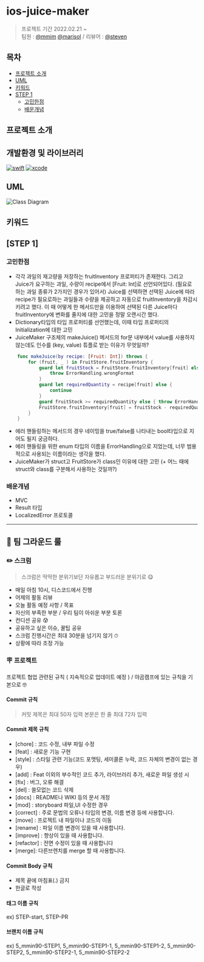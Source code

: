 # ios-juice-maker

> 프로젝트 기간 2022.02.21 ~  </br>
팀원 : [@mmim](https://github.com/JoSH0318) [@marisol](https://github.com/marisol-develop) / 리뷰어 : [@steven](https://github.com/stevenkim18)

## 목차

- [프로젝트 소개](#프로젝트-소개)
- [UML](#UML)
- [키워드](#키워드)
- [STEP 1](#step-1)
    + [고민한점](#고민한점)
    + [배운개념](#배운개념)
    
## 프로젝트 소개

## 개발환경 및 라이브러리

[![swift](https://img.shields.io/badge/swift-5.0-orange)]()
[![xcode](https://img.shields.io/badge/Xcode-13.0-blue)]()

## UML
![Class Diagram](https://user-images.githubusercontent.com/88810018/155158003-471cfd4a-393d-4024-a3aa-aa66c5e77d1f.png)

## 키워드

## [STEP 1]
### 고민한점
- 각각 과일의 재고량을 저장하는 fruitInventory 프로퍼티가 존재한다. 그리고 Juice가 요구하는 과일, 수량이 recipe에서 [Fruit: Int]로 선언되어있다. (필요로 하는 과일 종류가 2가지인 경우가 있어서) Juice를 선택하면 선택된 Juice에 따라 recipe가 필요로하는 과일들과 수량을 제공하고 자동으로 fruitInventory을 차감시키려고 했다. 이 때 어떻게 한 메서드만을 이용하여 선택된 다른 Juice마다 fruitInventory에 변화를 줄지에 대한 고민을 정말 오랜시간 했다.
- Dictionary타입의 타입 프로퍼티를 선언했는데, 이때 타입 프로퍼티의 Initialization에 대한 고민
- JuiceMaker 구조체의 makeJuice() 메서드의 for문 내부에서 value를 사용하지 않는데도 인수를 (key, value) 튜플로 받는 이유가 무엇일까?
```swift
    func makeJuice(by recipe: [Fruit: Int]) throws {
        for (fruit, _ ) in FruitStore.fruitInventory {
            guard let fruitStock = FruitStore.fruitInventory[fruit] else {
                throw ErrorHandling.wrongFormat
            }
            guard let requiredQuantity = recipe[fruit] else {
                continue
            }
            guard fruitStock >= requiredQuantity else { throw ErrorHandling.outOfStock }
            FruitStore.fruitInventory[fruit] = fruitStock - requiredQuantity
        }
    }
```
- 에러 핸들링하는 메서드의 경우 네이밍을 true/false를 나타내는 bool타입으로 지어도 될지 궁금하다.
- 에러 핸들링을 위한 enum 타입의 이름을 ErrorHandling으로 지었는데, 너무 범용적으로 사용되는 이름이라는 생각을 했다.
- JuiceMaker가 struct고 FruitStore가 class인 이유에 대한 고민 (+ 어느 때에 struct와 class를 구분해서 사용하는 것일까?)

### 배운개념
- MVC
- Result 타입
- LocalizedError 프로토콜

---

## 📜 팀 그라운드 룰

### ✏️ 스크럼
> 스크럼은 딱딱한 분위기보단 자유롭고 부드러운 분위기로 😋
* 매일 아침 10시, 디스코드에서 진행
* 어제의 활동 리뷰
* 오늘 활동 예정 사항 / 목표
* 자신의 부족한 부분 / 우리 팀이 아쉬운 부분 토론
* 컨디션 공유 😰
* 공유하고 싶은 이슈, 꿀팁 공유
* 스크럼 진행시간은 최대 30분을 넘기지 않기 ⏱
* 상황에 따라 조정 가능

### 🪧 프로젝트
프로젝트 협업 관련된 규칙 ( 지속적으로 업데이트 예정 ) / 야곰캠프에 있는 규칙을 기본으로 🤓

#### **Commit 규칙**
> 커밋 제목은 최대 50자 입력
> 본문은 한 줄 최대 72자 입력

#### **Commit 제목 규칙**
- [chore] : 코드 수정, 내부 파일 수정
- [feat] : 새로운 기능 구현
- [style] : 스타일 관련 기능(코드 포맷팅, 세미콜론 누락, 코드 자체의 변경이 없는 경우)
- [add] : Feat 이외의 부수적인 코드 추가, 라이브러리 추가, 새로운 파일 생성 시
- [fix] : 버그, 오류 해결
- [del] : 쓸모없는 코드 삭제
- [docs] : README나 WIKI 등의 문서 개정
- [mod] : storyboard 파일,UI 수정한 경우
- [correct] : 주로 문법의 오류나 타입의 변경, 이름 변경 등에 사용합니다.
- [move] : 프로젝트 내 파일이나 코드의 이동
- [rename] : 파일 이름 변경이 있을 때 사용합니다.
- [improve] : 향상이 있을 때 사용합니다.
- [refactor] : 전면 수정이 있을 때 사용합니다
- [merge]: 다른브렌치를 merge 할 때 사용합니다.

#### **Commit Body 규칙**
- 제목 끝에 마침표(.) 금지
- 한글로 작성

#### **태그 이름 규칙**
ex) STEP-start, STEP-PR 

#### **브랜치 이름 규칙**
ex) 5_mmin90-STEP1, 5_mmin90-STEP1-1, 5_mmin90-STEP1-2, 5_mmin90-STEP2, 5_mmin90-STEP2-1, 5_mmin90-STEP2-2


